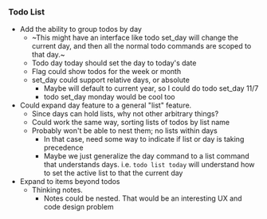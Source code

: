 ### Todo List

- Add the ability to group todos by day
    - ~This might have an interface like todo set_day will change the
      current day, and then all the normal todo commands are scoped to
      that day.~
    - Todo day today should set the day to today's date
    - Flag could show todos for the week or month
    - set_day could support relative days, or absolute
        - Maybe will default to current year, so I could do todo set_day 11/7
        - todo set_day monday would be cool too
- Could expand day feature to a general "list" feature.
    - Since days can hold lists, why not other arbitrary things?
    - Could work the same way, sorting lists of todos by list name
    - Probably won't be able to nest them; no lists within days
        - In that case, need some way to indicate if list or day is taking precedence
        - Maybe we just generalize the day command to a list command that understands days. i.e. `todo list today` will
          understand how to set the active list to that the current day
- Expand to items beyond todos
    - Thinking notes.
        - Notes could be nested. That would be an interesting UX and code design problem
